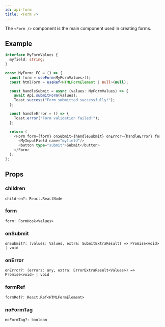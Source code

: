 ```yaml
---
id: api-form
title: <Form />
---
```


The `<Form />` component is the main component used in creating forms.

## Example

```typescript jsx
interface MyFormValues {
  myfield: string;
}

const MyForm: FC = () => {
  const form = useForm<MyFormValues>();
  const htmlForm = useRef<HTMLFormElement | null>(null);

  const handleSubmit = async (values: MyFormValues) => {
    await Api.submitForm(values);
    Toast.success("Form submitted successfully!");
  };

  const handleError = () => {
    Toast.error("Form validation failed!");
  };

  return (
    <Form form={form} onSubmit={handleSubmit} onError={handleError} formRef={htmlForm}>
      <MyInputField name="myfield"/>
      <button type="submit">Submit</button>
    </Form>
  );
};
```

## Props

### children
`children?: React.ReactNode`

### form
`form: FormHook<Values>`

### onSubmit
`onSubmit?: (values: Values, extra: SubmitExtraResult) => Promise<void> | void`

### onError
`onError?: (errors: any, extra: ErrorExtraResult<Values>) => Promise<void> | void`

### formRef
`formRef?: React.Ref<HTMLFormElement>`

### noFormTag
`noFormTag?: boolean`
